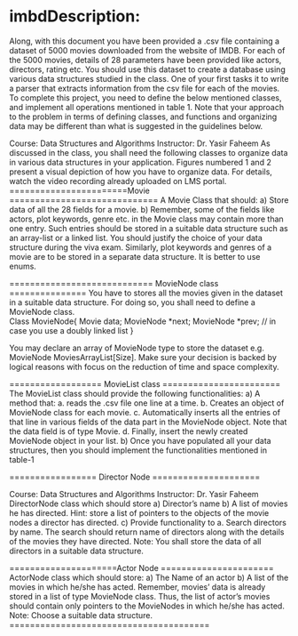 # imbdDescription: 
Along, with this document you have been provided a .csv file containing a dataset of 5000 movies downloaded from the website of IMDB. For each of the 5000 movies, details of 28 parameters have been provided like actors, directors, rating etc. You should use this dataset to create a database using various data structures studied in the class. One of your first tasks it to write a parser that extracts information from the csv file for each of the movies. To complete this project, you need to define the below mentioned classes, and implement all operations mentioned in table 1. Note that your approach to the problem in terms of defining classes, and functions and organizing data may be different than what is suggested in the guidelines below. 
 
 
 

 
Course: Data Structures and Algorithms  Instructor: Dr. Yasir Faheem 
As discussed in the class, you shall need the following classes to organize data in various data structures in your application. Figures numbered 1 and 2 present a visual depiction of how you have to organize data. For details, watch the video recording already uploaded on LMS portal. 
=======================Movie ============================= 
A Movie Class that should: 
a) Store data of all the 28 fields for a movie.  b) Remember, some of the fields like actors, plot keywords, genre etc. in the Movie class may contain more than one entry. Such entries should be stored in a suitable data structure such as an array-list or a linked list. You should justify the choice of your data structure during the viva exam. Similarly, plot keywords and genres of a movie are to be stored in a separate data structure. It is better to use enums. 
 
 
============================ MovieNode class =============== 
You have to stores all the movies given in the dataset in a suitable data structure. For doing so, you shall need to define a MovieNode class.    
Class MovieNode{  Movie data;  MovieNode *next;  MovieNode *prev; // in case you use a doubly linked list } 
 
You may declare an array of MovieNode type to store the dataset e.g. MovieNode MoviesArrayList[Size]. Make sure your decision is backed by logical reasons with focus on the reduction of time and space complexity. 
 
================== MovieList class ======================= 
The MovieList class should provide the following functionalities: 
a) A method that:  a. reads the .csv file one line at a time. b. Creates an object of MovieNode class for each movie.  c. Automatically inserts all the entries of that line in various fields of the data part in the MovieNode object. Note that the data field is of type Movie. d. Finally, insert the newly created MovieNode object in your list. b) Once you have populated all your data structures, then you should implement the functionalities mentioned in table-1 
 
 
================= Director Node ===================== 

 
Course: Data Structures and Algorithms  Instructor: Dr. Yasir Faheem 
DirectorNode class which should store 
a) Director’s name  b) A list of movies he has directed.  Hint: store a list of pointers to the objects of the movie nodes a director has directed. c) Provide functionality to  a. Search directors by name. The search should return name of directors along with the details of the movies they have directed. 
Note: You shall store the data of all directors in a suitable data structure. 
 
=====================Actor Node ====================== 
ActorNode class which should store: 
a) The Name of an actor  b) A list of the movies in which he/she has acted. Remember, movies’ data is already stored in a list of type MovieNode class. Thus, the list of actor’s movies should contain only pointers to the MovieNodes in which he/she has acted.  Note: Choose a suitable data structure. ======================================= 
  

